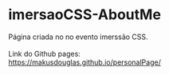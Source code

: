 # imersaoCSS-AboutMe
 Página criada no no evento imerssão CSS. <br><br>
 Link do Github pages: <br>
 https://makusdouglas.github.io/personalPage/
